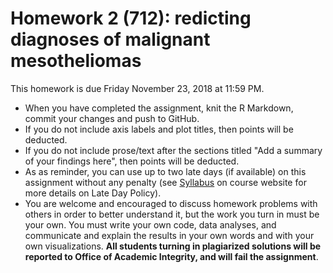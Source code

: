 # Homework 2 (712): redicting diagnoses of malignant mesotheliomas

This homework is due Friday November 23, 2018 at 11:59 PM. 

* When you have completed the assignment, knit the R Markdown, commit your changes and push to GitHub.
* If you do not include axis labels and plot titles, then points will be deducted.
* If you do not include prose/text after the sections titled "Add a summary of your findings here", then points will be deducted. 
* As as reminder, you can use up to two late days (if available) on this assignment without any penalty (see [Syllabus](https://jhu-advdatasci.github.io/2018/syllabus.html) on course website for more details on Late Day Policy).
* You are welcome and encouraged to discuss homework problems with others in order to better understand it, but the work you turn in must be your own. You must write your own code, data analyses, and communicate and explain the results in your own words and with your own visualizations. **All students turning in plagiarized solutions will be reported to Office of Academic Integrity, and will fail the assignment**.
